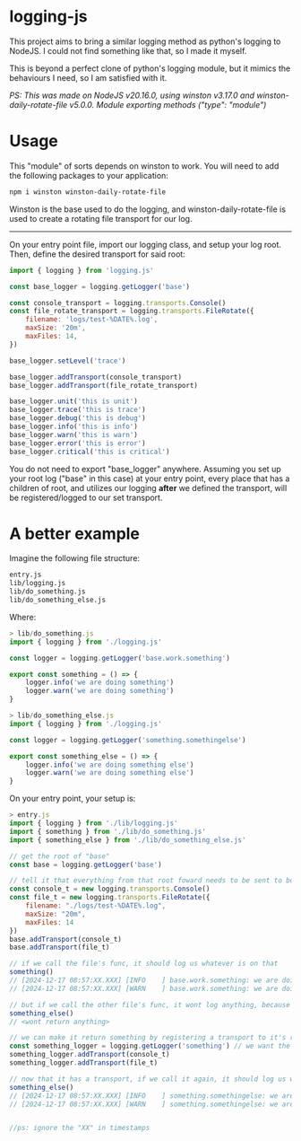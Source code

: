 
# logging-js

This project aims to bring a similar logging method as python's logging to NodeJS.
I could not find something like that, so I made it myself.

This is beyond a perfect clone of python's logging module, but it mimics the behaviours I need, so I am satisfied with it.

*PS: This was made on NodeJS v20.16.0, using winston v3.17.0 and winston-daily-rotate-file v5.0.0. Module exporting methods ("type": "module")*

# Usage

This "module" of sorts depends on winston to work. You will need to add the following packages to your application:

```bash
npm i winston winston-daily-rotate-file
```

Winston is the base used to do the logging, and winston-daily-rotate-file is used to create a rotating file transport for our log.

---

On your entry point file, import our logging class, and setup your log root. Then, define the desired transport for said root:

```js
import { logging } from 'logging.js'

const base_logger = logging.getLogger('base')

const console_transport = logging.transports.Console()
const file_rotate_transport = logging.transports.FileRotate({
    filename: 'logs/test-%DATE%.log',
    maxSize: '20m',
    maxFiles: 14,
})

base_logger.setLevel('trace')

base_logger.addTransport(console_transport)
base_logger.addTransport(file_rotate_transport)

base_logger.unit('this is unit')
base_logger.trace('this is trace')
base_logger.debug('this is debug')
base_logger.info('this is info')
base_logger.warn('this is warn')
base_logger.error('this is error')
base_logger.critical('this is critical')
```

You do not need to export "base_logger" anywhere. Assuming you set up your root log ("base" in this case) at your entry point, every place that has a children of root, and utilizes our logging **__after__** we defined the transport, will be registered/logged to our set transport.

# A better example

Imagine the following file structure:
```txt
entry.js
lib/logging.js
lib/do_something.js
lib/do_something_else.js
```
Where:

```js
> lib/do_something.js
import { logging } from './logging.js'

const logger = logging.getLogger('base.work.something')

export const something = () => {
    logger.info('we are doing something')
    logger.warn('we are doing something')
}
```

```js
> lib/do_something_else.js
import { logging } from './logging.js'

const logger = logging.getLogger('something.somethingelse')

export const something_else = () => {
    logger.info('we are doing something else')
    logger.warn('we are doing something else')
}
```

On your entry point, your setup is:
```js
> entry.js
import { logging } from './lib/logging.js'
import { something } from './lib/do_something.js'
import { something_else } from './lib/do_something_else.js'

// get the root of "base"
const base = logging.getLogger('base')

// tell it that everything from that root foward needs to be sent to both transports (console and file)
const console_t = new logging.transports.Console()
const file_t = new logging.transports.FileRotate({
    filename: "./logs/test-%DATE%.log",
    maxSize: "20m",
    maxFiles: 14
})
base.addTransport(console_t)
base.addTransport(file_t)

// if we call the file's func, it should log us whatever is on that
something()
// [2024-12-17 08:57:XX.XXX] [INFO    ] base.work.something: we are doing something
// [2024-12-17 08:57:XX.XXX] [WARN    ] base.work.something: we are doing something

// but if we call the other file's func, it wont log anything, because it is not rooted from "base", but from "something"
something_else()
// <wont return anything>

// we can make it return something by registering a transport to it's root
const something_logger = logging.getLogger('something') // we want the "something" root
something_logger.addTransport(console_t)
something_logger.addTransport(file_t)

// now that it has a transport, if we call it again, it should log us what we want
something_else()
// [2024-12-17 08:57:XX.XXX] [INFO    ] something.somethingelse: we are doing something else
// [2024-12-17 08:57:XX.XXX] [WARN    ] something.somethingelse: we are doing something else


//ps: ignore the "XX" in timestamps
```
